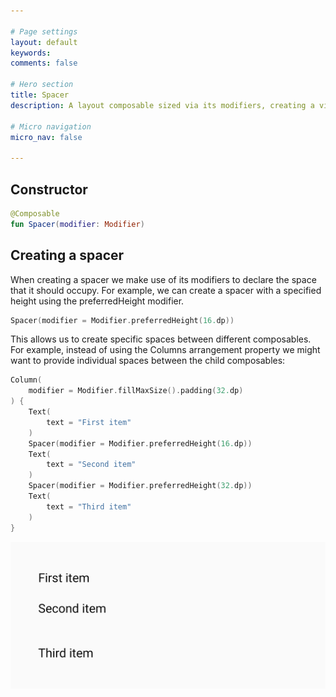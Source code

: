 ```yaml
---

# Page settings
layout: default
keywords:
comments: false

# Hero section
title: Spacer
description: A layout composable sized via its modifiers, creating a visual space between any surrounding components

# Micro navigation
micro_nav: false

---
```


## Constructor

```kotlin
@Composable
fun Spacer(modifier: Modifier)
```

## Creating a spacer

When creating a spacer we make use of its modifiers to declare the space that it should occupy. For example, we can create a spacer with a specified height using the preferredHeight modifier.

```kotlin
Spacer(modifier = Modifier.preferredHeight(16.dp))
```

This allows us to create specific spaces between different composables. For example, instead of using the Columns arrangement property we might want to provide individual spaces between the child composables:


```kotlin
Column(
    modifier = Modifier.fillMaxSize().padding(32.dp)
) {
    Text(
        text = "First item"
    )
    Spacer(modifier = Modifier.preferredHeight(16.dp))
    Text(
        text = "Second item"
    )
    Spacer(modifier = Modifier.preferredHeight(32.dp))
    Text(
        text = "Third item"
    )
}
```

![Column](/academy/layout/media/spacer.png)

